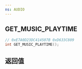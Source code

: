 ```yaml
---
ns: AUDIO
---
```

## GET_MUSIC_PLAYTIME

```c
// 0xE7A0D23DC414507B 0xD633C809
int GET_MUSIC_PLAYTIME();
```


## 返回值
